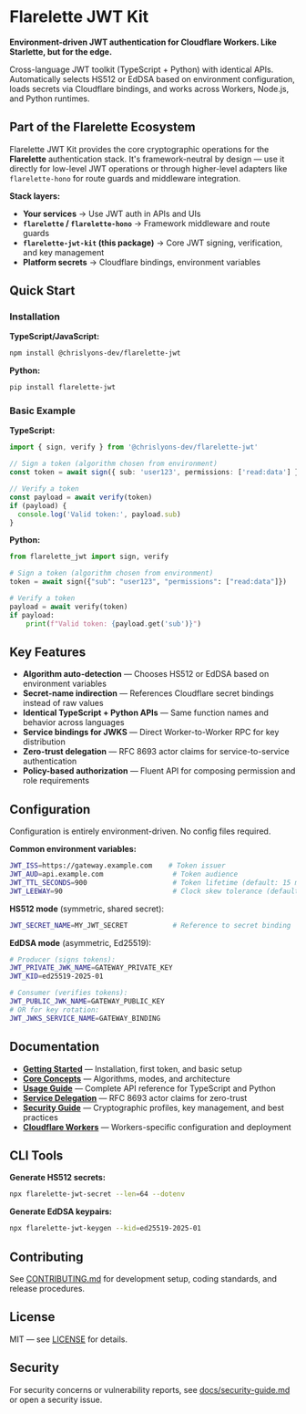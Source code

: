 # Flarelette JWT Kit

**Environment-driven JWT authentication for Cloudflare Workers. Like Starlette, but for the edge.**

Cross-language JWT toolkit (TypeScript + Python) with identical APIs. Automatically selects HS512 or EdDSA based on environment configuration, loads secrets via Cloudflare bindings, and works across Workers, Node.js, and Python runtimes.

## Part of the Flarelette Ecosystem

Flarelette JWT Kit provides the core cryptographic operations for the **Flarelette** authentication stack. It's framework-neutral by design — use it directly for low-level JWT operations or through higher-level adapters like `flarelette-hono` for route guards and middleware integration.

**Stack layers:**

- **Your services** → Use JWT auth in APIs and UIs
- **`flarelette` / `flarelette-hono`** → Framework middleware and route guards
- **`flarelette-jwt-kit` (this package)** → Core JWT signing, verification, and key management
- **Platform secrets** → Cloudflare bindings, environment variables

## Quick Start

### Installation

**TypeScript/JavaScript:**

```bash
npm install @chrislyons-dev/flarelette-jwt
```

**Python:**

```bash
pip install flarelette-jwt
```

### Basic Example

**TypeScript:**

```typescript
import { sign, verify } from '@chrislyons-dev/flarelette-jwt'

// Sign a token (algorithm chosen from environment)
const token = await sign({ sub: 'user123', permissions: ['read:data'] })

// Verify a token
const payload = await verify(token)
if (payload) {
  console.log('Valid token:', payload.sub)
}
```

**Python:**

```python
from flarelette_jwt import sign, verify

# Sign a token (algorithm chosen from environment)
token = await sign({"sub": "user123", "permissions": ["read:data"]})

# Verify a token
payload = await verify(token)
if payload:
    print(f"Valid token: {payload.get('sub')}")
```

## Key Features

- **Algorithm auto-detection** — Chooses HS512 or EdDSA based on environment variables
- **Secret-name indirection** — References Cloudflare secret bindings instead of raw values
- **Identical TypeScript + Python APIs** — Same function names and behavior across languages
- **Service bindings for JWKS** — Direct Worker-to-Worker RPC for key distribution
- **Zero-trust delegation** — RFC 8693 actor claims for service-to-service authentication
- **Policy-based authorization** — Fluent API for composing permission and role requirements

## Configuration

Configuration is entirely environment-driven. No config files required.

**Common environment variables:**

```bash
JWT_ISS=https://gateway.example.com    # Token issuer
JWT_AUD=api.example.com                 # Token audience
JWT_TTL_SECONDS=900                     # Token lifetime (default: 15 min)
JWT_LEEWAY=90                           # Clock skew tolerance (default: 90 sec)
```

**HS512 mode** (symmetric, shared secret):

```bash
JWT_SECRET_NAME=MY_JWT_SECRET           # Reference to secret binding
```

**EdDSA mode** (asymmetric, Ed25519):

```bash
# Producer (signs tokens):
JWT_PRIVATE_JWK_NAME=GATEWAY_PRIVATE_KEY
JWT_KID=ed25519-2025-01

# Consumer (verifies tokens):
JWT_PUBLIC_JWK_NAME=GATEWAY_PUBLIC_KEY
# OR for key rotation:
JWT_JWKS_SERVICE_NAME=GATEWAY_BINDING
```

## Documentation

- **[Getting Started](./docs/getting-started.md)** — Installation, first token, and basic setup
- **[Core Concepts](./docs/core-concepts.md)** — Algorithms, modes, and architecture
- **[Usage Guide](./docs/usage-guide.md)** — Complete API reference for TypeScript and Python
- **[Service Delegation](./docs/service-delegation.md)** — RFC 8693 actor claims for zero-trust
- **[Security Guide](./docs/security-guide.md)** — Cryptographic profiles, key management, and best practices
- **[Cloudflare Workers](./docs/cloudflare-workers.md)** — Workers-specific configuration and deployment

## CLI Tools

**Generate HS512 secrets:**

```bash
npx flarelette-jwt-secret --len=64 --dotenv
```

**Generate EdDSA keypairs:**

```bash
npx flarelette-jwt-keygen --kid=ed25519-2025-01
```

## Contributing

See [CONTRIBUTING.md](./CONTRIBUTING.md) for development setup, coding standards, and release procedures.

## License

MIT — see [LICENSE](./LICENSE) for details.

## Security

For security concerns or vulnerability reports, see [docs/security-guide.md](./docs/security-guide.md) or open a security issue.
